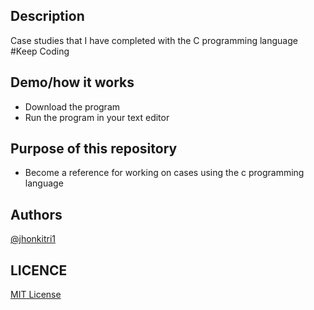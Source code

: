 ## Description
Case studies that I have completed with the C programming language  
#Keep Coding

## Demo/how it works
* Download the program
* Run the program in your text editor

## Purpose of this repository
* Become a reference for working on cases using the c programming language

## Authors
[@jhonkitri1](https://github.com/jhonkitri1)

## LICENCE
[MIT License](LICENSE)
